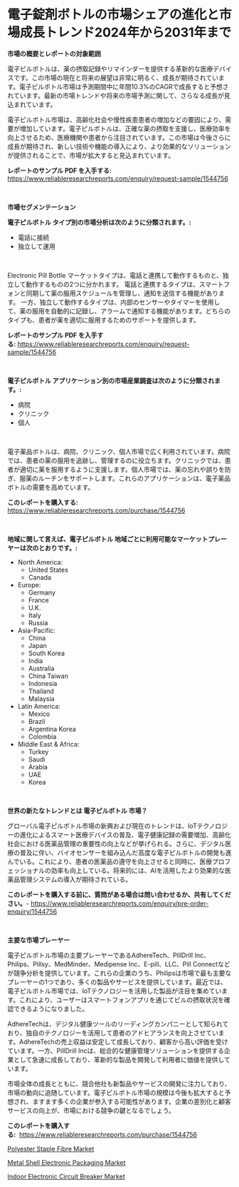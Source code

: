 <p><h1>電子錠剤ボトルの市場シェアの進化と市場成長トレンド2024年から2031年まで</h1></p><p><strong>市場の概要とレポートの対象範囲</strong></p>
<p><p>電子ピルボトルは、薬の摂取記録やリマインダーを提供する革新的な医療デバイスです。この市場の現在と将来の展望は非常に明るく、成長が期待されています。電子ピルボトル市場は予測期間中に年間10.3%のCAGRで成長すると予想されています。最新の市場トレンドや将来の市場予測に関して、さらなる成長が見込まれています。</p><p>電子ピルボトル市場は、高齢化社会や慢性疾患患者の増加などの要因により、需要が増加しています。電子ピルボトルは、正確な薬の摂取を支援し、医療効率を向上させるため、医療機関や患者から注目されています。この市場は今後さらに成長が期待され、新しい技術や機能の導入により、より効果的なソリューションが提供されることで、市場が拡大すると見込まれています。</p></p>
<p><strong>レポートのサンプル PDF を入手する:</strong> <a href="https://www.reliableresearchreports.com/enquiry/request-sample/1544756">https://www.reliableresearchreports.com/enquiry/request-sample/1544756</a></p>
<p>&nbsp;</p>
<p><strong>市場セグメンテーション</strong></p>
<p><strong>電子ピルボトル タイプ別の市場分析は次のように分類されます。:</strong></p>
<p><ul><li>電話に接続</li><li>独立して運用</li></ul></p>
<p>&nbsp;</p>
<p><p>Electronic Pill Bottle マーケットタイプは、電話と連携して動作するものと、独立して動作するものの2つに分かれます。 電話と連携するタイプは、スマートフォンと同期して薬の服用スケジュールを管理し、通知を送信する機能があります。 一方、独立して動作するタイプは、内部のセンサーやタイマーを使用して、薬の服用を自動的に記録し、アラームで通知する機能があります。どちらのタイプも、患者が薬を適切に服用するためのサポートを提供します。</p></p>
<p><strong>レポートのサンプル PDF を入手する:</strong>&nbsp;<a href="https://www.reliableresearchreports.com/enquiry/request-sample/1544756">https://www.reliableresearchreports.com/enquiry/request-sample/1544756</a></p>
<p>&nbsp;</p>
<p><strong> 電子ピルボトル アプリケーション別の市場産業調査は次のように分類されます。:</strong></p>
<p><ul><li>病院</li><li>クリニック</li><li>個人</li></ul></p>
<p>&nbsp;</p>
<p><p>電子薬品ボトルは、病院、クリニック、個人市場で広く利用されています。病院では、患者の薬の服用を追跡し、管理するのに役立ちます。クリニックでは、患者が適切に薬を服用するように支援します。個人市場では、薬の忘れや誤りを防ぎ、服薬のルーチンをサポートします。これらのアプリケーションは、電子薬品ボトルの需要を高めています。</p></p>
<p><strong>このレポートを購入する:</strong>&nbsp; <a href="https://www.reliableresearchreports.com/purchase/1544756">https://www.reliableresearchreports.com/purchase/1544756</a></p>
<p>&nbsp;</p>
<p><strong>地域に関して言えば、電子ピルボトル 地域ごとに利用可能なマーケットプレーヤーは次のとおりです。:</strong></p>
<p><ul>
    <li>
        North America:
        <ul>
            <li>United States</li>
            <li>Canada</li>
        </ul>
    </li>
    <li>
        Europe:
        <ul>
            <li>Germany</li>
            <li>France</li>
            <li>U.K.</li>
            <li>Italy</li>
            <li>Russia</li>
        </ul>
    </li>
    <li>
        Asia-Pacific:
        <ul>
            <li>China</li>
            <li>Japan</li>
            <li>South Korea</li>
            <li>India</li>
            <li>Australia</li>
            <li>China Taiwan</li>
            <li>Indonesia</li>
            <li>Thailand</li>
            <li>Malaysia</li>
        </ul>
    </li>
    <li>
        Latin America:
        <ul>
            <li>Mexico</li>
            <li>Brazil</li>
            <li>Argentina Korea</li>
            <li>Colombia</li>
        </ul>
    </li>
    <li>
        Middle East & Africa:
        <ul>
            <li>Turkey</li>
            <li>Saudi</li>
            <li>Arabia</li>
            <li>UAE</li>
            <li>Korea</li>
        </ul>
    </li>
    </ul></p>
<p>&nbsp;</p>
<p><strong>世界の新たなトレンドとは 電子ピルボトル 市場？</strong></p>
<p><p>グローバル電子ピルボトル市場の新興および現在のトレンドは、IoTテクノロジーの進化によるスマート医療デバイスの普及、電子健康記録の需要増加、高齢化社会における医薬品管理の重要性の向上などが挙げられる。さらに、デジタル医療の普及に伴い、バイオセンサーを組み込んだ高度な電子ピルボトルの開発も進んでいる。これにより、患者の医薬品の遵守を向上させると同時に、医療プロフェッショナルの効率も向上している。将来的には、AIを活用したより効果的な医薬品管理システムの導入が期待されている。</p></p>
<p><strong>このレポートを購入する前に、質問がある場合は問い合わせるか、共有してください。</strong>- <a href="https://www.reliableresearchreports.com/enquiry/pre-order-enquiry/1544756">https://www.reliableresearchreports.com/enquiry/pre-order-enquiry/1544756</a></p>
<p>&nbsp;</p>
<p><strong>主要な市場プレーヤー</strong></p>
<p><p>電子ピルボトル市場の主要プレーヤーであるAdhereTech、PillDrill Inc、Philips、Pillsy、MedMinder、Medipense Inc、E-pill、LLC、Pill Connectなどが競争分析を提供しています。これらの企業のうち、Philipsは市場で最も主要なプレーヤーの1つであり、多くの製品やサービスを提供しています。最近では、電子ピルボトル市場では、IoTテクノロジーを活用した製品が注目を集めています。これにより、ユーザーはスマートフォンアプリを通じてピルの摂取状況を確認できるようになりました。</p><p>AdhereTechは、デジタル健康ツールのリーディングカンパニーとして知られており、独自のテクノロジーを活用して患者のアドヒアランスを向上させています。AdhereTechの売上収益は安定して成長しており、顧客から高い評価を受けています。一方、PillDrill Incは、総合的な健康管理ソリューションを提供する企業として急速に成長しており、革新的な製品を開発して利用者に価値を提供しています。</p><p>市場全体の成長とともに、競合他社も新製品やサービスの開発に注力しており、市場の動向に追随しています。電子ピルボトル市場の規模は今後も拡大すると予想され、ますます多くの企業が参入する可能性があります。企業の差別化と顧客サービスの向上が、市場における競争の鍵となるでしょう。</p></p>
<p><strong>このレポートを購入する:</strong>&nbsp;&nbsp;<a href="https://www.reliableresearchreports.com/purchase/1544756">https://www.reliableresearchreports.com/purchase/1544756</a></p>
<p><p><a href="https://noble-drawer-34c.notion.site/Polyester-Staple-Fibre-Market-Dynamics-2024-2031-Also-about-Its-Market-Trends-Projections-and-Opp-e3c4159e1cd342bd85286f5d7c57f5c4">Polyester Staple Fibre Market</a></p><p><a href="https://github.com/prosalinda88/Market-Research-Report-List-3/blob/main/metal-shell-electronic-packaging-market.md">Metal Shell Electronic Packaging Market</a></p><p><a href="https://github.com/globismark/Market-Research-Report-List-2/blob/main/indoor-electronic-circuit-breaker-market.md">Indoor Electronic Circuit Breaker Market</a></p></p>